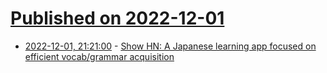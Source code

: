# [Published on 2022-12-01](index.md)

* [2022-12-01, 21:21:00](https://news.ycombinator.com/item?id=33822950) - [Show HN: A Japanese learning app focused on efficient vocab/grammar acquisition](https://lessons.nihongo-app.com)
